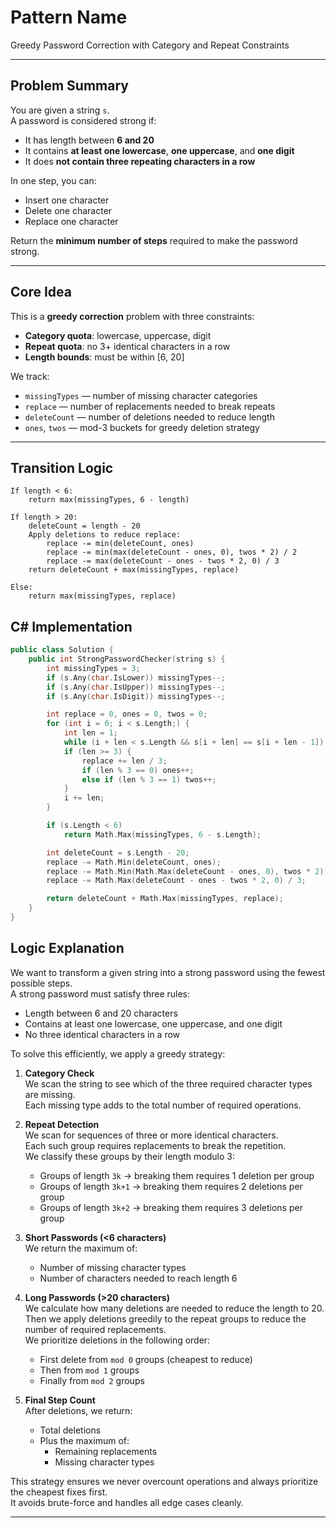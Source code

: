 # Pattern Name  
Greedy Password Correction with Category and Repeat Constraints

---

## Problem Summary

You are given a string `s`.  
A password is considered strong if:

- It has length between **6 and 20**  
- It contains **at least one lowercase**, **one uppercase**, and **one digit**  
- It does **not contain three repeating characters in a row**

In one step, you can:

- Insert one character  
- Delete one character  
- Replace one character

Return the **minimum number of steps** required to make the password strong.

---

## Core Idea

This is a **greedy correction** problem with three constraints:

- **Category quota**: lowercase, uppercase, digit  
- **Repeat quota**: no 3+ identical characters in a row  
- **Length bounds**: must be within [6, 20]

We track:

- `missingTypes` — number of missing character categories  
- `replace` — number of replacements needed to break repeats  
- `deleteCount` — number of deletions needed to reduce length  
- `ones`, `twos` — mod-3 buckets for greedy deletion strategy

---

## Transition Logic

```text
If length < 6:
    return max(missingTypes, 6 - length)

If length > 20:
    deleteCount = length - 20
    Apply deletions to reduce replace:
        replace -= min(deleteCount, ones)
        replace -= min(max(deleteCount - ones, 0), twos * 2) / 2
        replace -= max(deleteCount - ones - twos * 2, 0) / 3
    return deleteCount + max(missingTypes, replace)

Else:
    return max(missingTypes, replace)
```


## C# Implementation
```cpp
public class Solution {
    public int StrongPasswordChecker(string s) {
        int missingTypes = 3;
        if (s.Any(char.IsLower)) missingTypes--;
        if (s.Any(char.IsUpper)) missingTypes--;
        if (s.Any(char.IsDigit)) missingTypes--;

        int replace = 0, ones = 0, twos = 0;
        for (int i = 0; i < s.Length;) {
            int len = 1;
            while (i + len < s.Length && s[i + len] == s[i + len - 1]) len++;
            if (len >= 3) {
                replace += len / 3;
                if (len % 3 == 0) ones++;
                else if (len % 3 == 1) twos++;
            }
            i += len;
        }

        if (s.Length < 6)
            return Math.Max(missingTypes, 6 - s.Length);

        int deleteCount = s.Length - 20;
        replace -= Math.Min(deleteCount, ones);
        replace -= Math.Min(Math.Max(deleteCount - ones, 0), twos * 2) / 2;
        replace -= Math.Max(deleteCount - ones - twos * 2, 0) / 3;

        return deleteCount + Math.Max(missingTypes, replace);
    }
}
```


## Logic Explanation

We want to transform a given string into a strong password using the fewest possible steps.  
A strong password must satisfy three rules:

- Length between 6 and 20 characters  
- Contains at least one lowercase, one uppercase, and one digit  
- No three identical characters in a row

To solve this efficiently, we apply a greedy strategy:

1. **Category Check**  
   We scan the string to see which of the three required character types are missing.  
   Each missing type adds to the total number of required operations.

2. **Repeat Detection**  
   We scan for sequences of three or more identical characters.  
   Each such group requires replacements to break the repetition.  
   We classify these groups by their length modulo 3:
   - Groups of length `3k` → breaking them requires 1 deletion per group
   - Groups of length `3k+1` → breaking them requires 2 deletions per group
   - Groups of length `3k+2` → breaking them requires 3 deletions per group

3. **Short Passwords (<6 characters)**  
   We return the maximum of:
   - Number of missing character types  
   - Number of characters needed to reach length 6

4. **Long Passwords (>20 characters)**  
   We calculate how many deletions are needed to reduce the length to 20.  
   Then we apply deletions greedily to the repeat groups to reduce the number of required replacements.  
   We prioritize deletions in the following order:
   - First delete from `mod 0` groups (cheapest to reduce)
   - Then from `mod 1` groups  
   - Finally from `mod 2` groups

5. **Final Step Count**  
   After deletions, we return:
   - Total deletions  
   - Plus the maximum of:
     - Remaining replacements  
     - Missing character types

This strategy ensures we never overcount operations and always prioritize the cheapest fixes first.  
It avoids brute-force and handles all edge cases cleanly.

---
